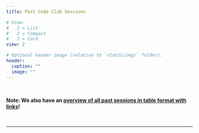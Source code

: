 ```yaml
---
title: Past Code Club Sessions

# View.
#   1 = List
#   2 = Compact
#   3 = Card
view: 2

# Optional header image (relative to `static/img/` folder).
header:
  caption: ""
  image: ""
---
```


<br>

**Note: We also have an <a href="/codeclub-schedule/#previous-semesters">overview of all past sessions in table format with links</a>!**

<br>

----

<br>
